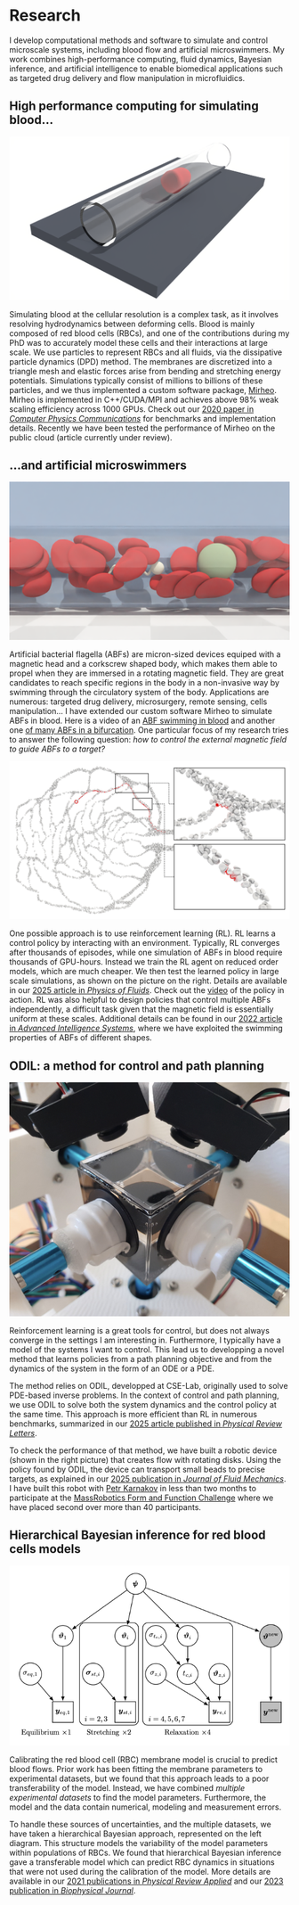 # Research

I develop computational methods and software to simulate and control microscale systems, including blood flow and artificial microswimmers.
My work combines high-performance computing, fluid dynamics, Bayesian inference, and artificial intelligence to enable biomedical applications such as targeted drug delivery and flow manipulation in microfluidics.


## High performance computing for simulating blood...

<img src="./images/rbc_tube.png" class="float-img-right" />

Simulating blood at the cellular resolution is a complex task, as it involves resolving hydrodynamics between deforming cells.
Blood is mainly composed of red blood cells (RBCs), and one of the contributions during my PhD was to accurately model these cells and their interactions at large scale.
We use particles to represent RBCs and all fluids, via the dissipative particle dynamics (DPD) method.
The membranes are discretized into a triangle mesh and elastic forces arise from bending and stretching energy potentials.
Simulations typically consist of millions to billions of these particles, and we thus implemented a custom software package, [Mirheo](https://github.com/cselab/Mirheo).
Mirheo is implemented in C++/CUDA/MPI and achieves above 98% weak scaling efficiency across 1000 GPUs.
Check out our [2020 paper in _Computer Physics Communications_](https://doi.org/10.1016/j.cpc.2020.107298) for benchmarks and implementation details.
Recently we have been tested the performance of Mirheo on the public cloud (article currently under review).


## ...and artificial microswimmers

<img src="./images/ABF_single_tube.png" class="float-img-left" />

Artificial bacterial flagella (ABFs) are micron-sized devices equiped with a magnetic head and a corkscrew shaped body, which makes them able to propel when they are immersed in a rotating magnetic field.
They are great candidates to reach specific regions in the body in a non-invasive way by swimming through the circulatory system of the body.
Applications are numerous: targeted drug delivery, microsurgery, remote sensing, cells manipulation...
I have extended our custom software Mirheo to simulate ABFs in blood.
Here is a video of an [ABF swimming in blood](https://www.youtube.com/embed/pwEyiedh-Fg?si=ws153uPWyM9Y4fFl) and another one [of many ABFs in a bifurcation](https://www.youtube.com/embed/u-5yVLkBUdU?si=lef5Tuvq9pDQxAy7).
One particular focus of my research tries to answer the following question: _how to control the external magnetic field to guide ABFs to a target?_

<img src="./images/ABF_retina_RL.png" class="float-img-right" />

One possible approach is to use reinforcement learning (RL).
RL learns a control policy by interacting with an environment.
Typically, RL converges after thousands of episodes, while one simulation of ABFs in blood require thousands of GPU-hours.
Instead we train the RL agent on reduced order models, which are much cheaper.
We then test the learned policy in large scale simulations, as shown on the picture on the right.
Details are available in our [2025 article in _Physics of Fluids_](https://doi.org/10.1063/5.0274623).
Check out the [video](https://www.youtube.com/embed/sCirMyoGpUc?si=3sB9PzqTx-TWlxVr) of the policy in action.
RL was also helpful to design policies that control multiple ABFs independently, a difficult task given that the magnetic field is essentially uniform at these scales.
Additional details can be found in our [2022 article in _Advanced Intelligence Systems_](https://doi.org/10.1002/aisy.202100183), where we have exploited the swimming properties of ABFs of different shapes.



## ODIL: a method for control and path planning

<img src="./images/hydrocube_picture.png" class="float-img-right" />

Reinforcement learning is a great tools for control, but does not always converge in the settings I am interesting in.
Furthermore, I typically have a model of the systems I want to control. 
This lead us to developping a novel method that learns policies from a path planning objective and from the dynamics of the system in the form of an ODE or a PDE.

The method relies on ODIL, developped at CSE-Lab, originally used to solve PDE-based inverse problems.
In the context of control and path planning, we use ODIL to solve both the system dynamics and the control policy at the same time.
This approach is more efficient than RL in numerous benchmarks, summarized in our [2025 article published in _Physical Review Letters_](https://doi.org/10.1103/PhysRevLett.134.044001).

To check the performance of that method, we have built a robotic device (shown in the right picture) that creates flow with rotating disks.
Using the policy found by ODIL, the device can transport small beads to precise targets, as explained in our [2025 publication in _Journal of Fluid Mechanics_](https://doi.org/10.1017/jfm.2025.10174).
I have built this robot with [Petr Karnakov](https://pkarnakov.com/) in less than two months to participate at the [MassRobotics Form and Function Challenge](https://www.massrobotics.org/massrobotics-announces-form-function-challenge-winners-showcases-first-accelerator-cohort-at-the-robotics-summit-expo/) where we have placed second over more than 40 participants.



## Hierarchical Bayesian inference for red blood cells models

<img src="./images/DAG_RBC_UQ.png" class="float-img-left" />

Calibrating the red blood cell (RBC) membrane model is crucial to predict blood flows. 
Prior work has been fitting the membrane parameters to experimental datasets, but we found that this approach leads to a poor transferability of the model.
Instead, we have combined _multiple experimental datasets_ to find the model parameters.
Furthermore, the model and the data contain numerical, modeling and measurement errors.

To handle these sources of uncertainties, and the multiple datasets, we have taken a hierarchical Bayesian approach, represented on the left diagram.
This structure models the variability of the model parameters within populations of RBCs.
We found that hierarchical Bayesian inference gave a transferable model which can predict RBC dynamics in situations that were not used during the calibration of the model.
More details are available in our [2021 publications in _Physical Review Applied_](https://doi.org/10.1103/PhysRevApplied.15.034062) and our [2023 publication in _Biophysical Journal_](https://doi.org/10.1016/j.bpj.2023.03.019). 
